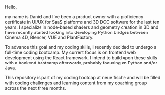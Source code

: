 Hello,

my name is Daniel and I've been a product owner with a proficiency certificate in UI/UX for SaaS platforms and 3D DCC software for the last ten years. I specialize in node-based shaders and geometry creation in 3D and have recently started looking into developing Python bridges between Cinema 4D, Blender, VUE and PlantFactory.

To advance this goal and my coding skills, I recently decided to undergo a full-time coding bootcamp. My current focus is on frontend web development using the React framework. I intend to build upon these skills with a backend bootcamp afterwards, probably focusing on Python and/or Java.

This repository is part of my coding bootcap at neue fische and will be filled with coding challenges and learning content from my coaching group across the next three months.
